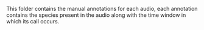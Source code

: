 This folder contains the manual annotations for each audio, each annotation contains 
the species present in the audio along with the time window in which its call occurs. 
